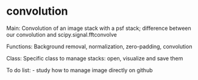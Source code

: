 # convolution

Main: Convolution of an image stack with a psf stack; difference between our convolution and scipy.signal.fftconvolve

Functions: Background removal, normalization, zero-padding, convolution

Class: Specific class to manage stacks: open, visualize and save them


To do list: - study how to manage image directly on github
